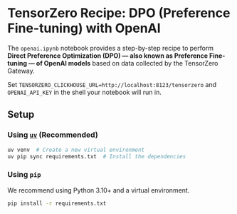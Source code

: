 # TensorZero Recipe: DPO (Preference Fine-tuning) with OpenAI

The `openai.ipynb` notebook provides a step-by-step recipe to perform **Direct Preference Optimization (DPO) &mdash; also known as Preference Fine-tuning &mdash; of OpenAI models** based on data collected by the TensorZero Gateway.

Set `TENSORZERO_CLICKHOUSE_URL=http://localhost:8123/tensorzero` and `OPENAI_API_KEY` in the shell your notebook will run in.

## Setup

### Using [`uv`](https://github.com/astral-sh/uv) (Recommended)

```bash
uv venv  # Create a new virtual environment
uv pip sync requirements.txt  # Install the dependencies
```

### Using `pip`

We recommend using Python 3.10+ and a virtual environment.

```bash
pip install -r requirements.txt
```
